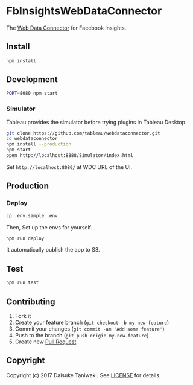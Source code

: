 # FbInsightsWebDataConnector

The [Web Data Connector](https://tableau.github.io/webdataconnector/) for Facebook Insights.


## Install

```bash
npm install
```

## Development

```bash
PORT=8080 npm start
```

### Simulator

Tableau provides the simulator before trying plugins in Tableau Desktop.

```bash
git clone https://github.com/tableau/webdataconnector.git
cd webdataconnector
npm install --production
npm start
open http://localhost:8888/Simulator/index.html
```

Set `http://localhost:8080/` at WDC URL of the UI.

## Production

### Deploy

```bash
cp .env.sample .env
```

Then, Set up the envs for yourself.

```bash
npm run deploy
```

It automatically publish the app to S3.

## Test

```bash
npm run test
```

## Contributing

1. Fork it
2. Create your feature branch (`git checkout -b my-new-feature`)
3. Commit your changes (`git commit -am 'Add some feature'`)
4. Push to the branch (`git push origin my-new-feature`)
5. Create new [Pull Request](../../pull/new/master)

## Copyright

Copyright (c) 2017 Daisuke Taniwaki. See [LICENSE](LICENSE) for details.

